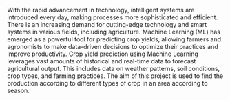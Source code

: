 With the rapid advancement in technology, intelligent systems are introduced every day, making processes more sophisticated and efficient. There is an increasing demand for cutting-edge technology and smart systems in various fields, including agriculture. Machine Learning (ML) has emerged as a powerful tool for predicting crop yields, allowing farmers and agronomists to make data-driven decisions to optimize their practices and improve productivity. 
Crop yield prediction using Machine Learning leverages vast amounts of historical and real-time data to forecast agricultural output. This includes data on weather patterns, soil conditions, crop types, and farming practices.
The aim of this project is used to find the production according to different types of crop in an area according to season.
